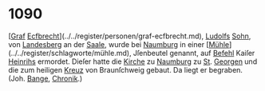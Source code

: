 # 1090

[[Graf](../../register/worte/graf.md) [Ecfbrecht](../../register/worte/ecfbrecht.md)](../../register/personen/graf-ecfbrecht.md), [Ludolfs](../../register/worte/ludolfs.md) [Sohn](../../register/worte/sohn.md), von [Landesberg](../../register/orte/landesberg.md) an der
[Saale](../../register/worte/saale.md), wurde bei [Naumburg](../../register/orte/naumburg.md) in einer [[Mühle](../../register/worte/mühle.md)](../../register/schlagworte/mühle.md), Jſenbeutel
genannt, auf [Befehl](../../register/worte/befehl.md) Kaiſer [Heinrihs](../../register/worte/heinrihs.md) ermordet. Dieſer
hatte die [Kirche](../../register/worte/kirche.md) zu [Naumburg](../../register/orte/naumburg.md) zu [St](../../register/orte/st.md). [Georgen](../../register/worte/georgen.md) und die
zum heiligen [Kreuz](../../register/worte/kreuz.md) von Braunſchweig gebaut. Da liegt
er begraben. (Joh. [Bange](../../register/worte/bange.md), [Chronik](../../register/worte/chronik.md).)
